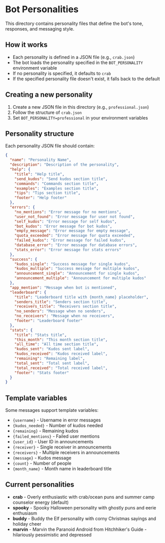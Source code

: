 # Bot Personalities

This directory contains personality files that define the bot's tone, responses, and messaging style.

## How it works

- Each personality is defined in a JSON file (e.g., `crab.json`)
- The bot loads the personality specified in the `BOT_PERSONALITY` environment variable
- If no personality is specified, it defaults to `crab`
- If the specified personality file doesn't exist, it falls back to the default

## Creating a new personality

1. Create a new JSON file in this directory (e.g., `professional.json`)
2. Follow the structure of `crab.json`
3. Set `BOT_PERSONALITY=professional` in your environment variables

## Personality structure

Each personality JSON file should contain:

```json
{
  "name": "Personality Name",
  "description": "Description of the personality",
  "help": {
    "title": "Help title",
    "send_kudos": "Send kudos section title",
    "commands": "Commands section title",
    "examples": "Examples section title",
    "tips": "Tips section title",
    "footer": "Help footer"
  },
  "errors": {
    "no_mentions": "Error message for no mentions",
    "user_not_found": "Error message for user not found",
    "self_kudos": "Error message for self kudos",
    "bot_kudos": "Error message for bot kudos",
    "empty_message": "Error message for empty message",
    "quota_exceeded": "Error message for quota exceeded",
    "failed_kudos": "Error message for failed kudos",
    "database_error": "Error message for database errors",
    "stats_error": "Error message for stats errors"
  },
  "success": {
    "kudos_single": "Success message for single kudos",
    "kudos_multiple": "Success message for multiple kudos",
    "announcement_single": "Announcement for single kudos",
    "announcement_multiple": "Announcement for multiple kudos"
  },
  "app_mention": "Message when bot is mentioned",
  "leaderboard": {
    "title": "Leaderboard title with {month_name} placeholder",
    "senders_title": "Senders section title",
    "receivers_title": "Receivers section title",
    "no_senders": "Message when no senders",
    "no_receivers": "Message when no receivers",
    "footer": "Leaderboard footer"
  },
  "stats": {
    "title": "Stats title",
    "this_month": "This month section title",
    "all_time": "All time section title",
    "kudos_sent": "Kudos sent label",
    "kudos_received": "Kudos received label",
    "remaining": "Remaining label",
    "total_sent": "Total sent label",
    "total_received": "Total received label",
    "footer": "Stats footer"
  }
}
```

## Template variables

Some messages support template variables:

- `{username}` - Username in error messages
- `{kudos_needed}` - Number of kudos needed
- `{remaining}` - Remaining kudos
- `{failed_mentions}` - Failed user mentions
- `{user_id}` - User ID in announcements
- `{receiver}` - Single receiver in announcements
- `{receivers}` - Multiple receivers in announcements
- `{message}` - Kudos message
- `{count}` - Number of people
- `{month_name}` - Month name in leaderboard title

## Current personalities

- **crab** - Overly enthusiastic with crab/ocean puns and summer camp counselor energy (default)
- **spooky** - Spooky Halloween personality with ghostly puns and eerie enthusiasm
- **buddy** - Buddy the Elf personality with corny Christmas sayings and holiday cheer
- **marvin** - Marvin the Paranoid Android from Hitchhiker's Guide - hilariously pessimistic and depressed
